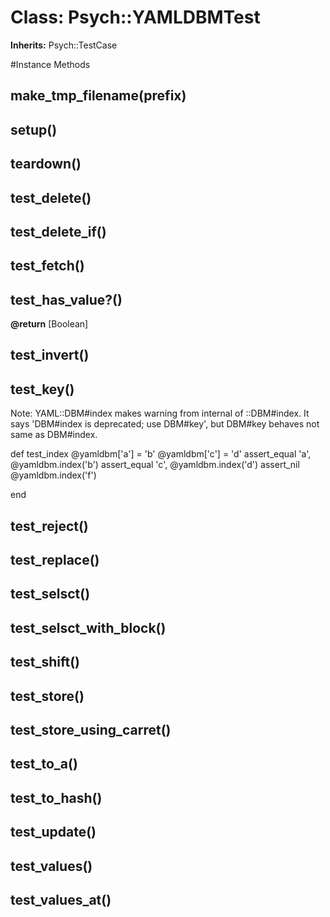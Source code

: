# Class: Psych::YAMLDBMTest
**Inherits:** Psych::TestCase
    




#Instance Methods
## make_tmp_filename(prefix) [](#method-i-make_tmp_filename)

## setup() [](#method-i-setup)

## teardown() [](#method-i-teardown)

## test_delete() [](#method-i-test_delete)

## test_delete_if() [](#method-i-test_delete_if)

## test_fetch() [](#method-i-test_fetch)

## test_has_value?() [](#method-i-test_has_value?)

**@return** [Boolean] 

## test_invert() [](#method-i-test_invert)

## test_key() [](#method-i-test_key)
Note: YAML::DBM#index makes warning from internal of ::DBM#index. It says
'DBM#index is deprecated; use DBM#key', but DBM#key behaves not same as
DBM#index.

def test_index
    @yamldbm['a'] = 'b'
    @yamldbm['c'] = 'd'
    assert_equal 'a', @yamldbm.index('b')
    assert_equal 'c', @yamldbm.index('d')
    assert_nil @yamldbm.index('f')

end

## test_reject() [](#method-i-test_reject)

## test_replace() [](#method-i-test_replace)

## test_selsct() [](#method-i-test_selsct)

## test_selsct_with_block() [](#method-i-test_selsct_with_block)

## test_shift() [](#method-i-test_shift)

## test_store() [](#method-i-test_store)

## test_store_using_carret() [](#method-i-test_store_using_carret)

## test_to_a() [](#method-i-test_to_a)

## test_to_hash() [](#method-i-test_to_hash)

## test_update() [](#method-i-test_update)

## test_values() [](#method-i-test_values)

## test_values_at() [](#method-i-test_values_at)

